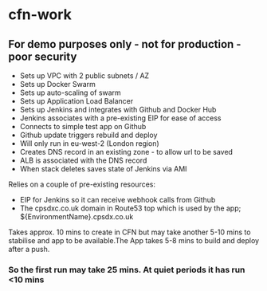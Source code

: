 # cfn-work

## For demo purposes only - not for production - poor security

* Sets up VPC with 2 public subnets / AZ
* Sets up Docker Swarm
* Sets up auto-scaling of swarm
* Sets up Application Load Balancer
* Sets up Jenkins and integrates with Github and Docker Hub
* Jenkins associates with a pre-existing EIP for ease of access
* Connects to simple test app on Github
* Github update triggers rebuild and deploy
* Will only run in eu-west-2 (London region)
* Creates DNS record in an existing zone - to allow url to be saved
* ALB is associated with the DNS record
* When stack deletes saves state of Jenkins via AMI

Relies on a couple of pre-existing resources:

* EIP for Jenkins so it can receive webhook calls from Github
* The cpsdxc.co.uk domain in Route53 top which is used by the app; ${EnvironmentName}.cpsdx.co.uk

Takes approx. 10 mins to create in CFN but may take another 5-10 mins to stabilise
and app to be available.The App takes 5-8 mins to build and deploy after a push.

### So the first run may take 25 mins. At quiet periods it has run <10 mins
